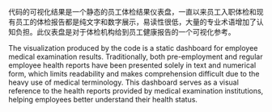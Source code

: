 代码的可视化结果是一个静态的员工体检结果仪表盘，一直以来员工入职体检和现有员工的体检报告都是纯文字和数字展示，易读性很低，大量的专业术语增加了认知负担。此仪表盘是对于体检机构给到员工健康报告的一个可视化参考。

The visualization produced by the code is a static dashboard for employee medical examination results. Traditionally, both pre-employment and regular employee health reports have been presented solely in text and numerical form, which limits readability and makes comprehension difficult due to the heavy use of medical terminology. This dashboard serves as a visual reference to the health reports provided by medical examination institutions, helping employees better understand their health status.
